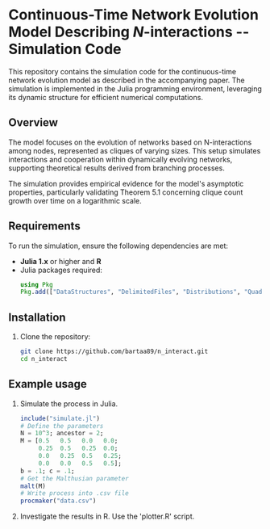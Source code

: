 # Continuous-Time Network Evolution Model Describing *N*-interactions -- Simulation Code

This repository contains the simulation code for the continuous-time network evolution model as described in the accompanying paper. The simulation is implemented in the Julia programming environment, leveraging its dynamic structure for efficient numerical computations.

## Overview

The model focuses on the evolution of networks based on N-interactions among nodes, represented as cliques of varying sizes. This setup simulates interactions and cooperation within dynamically evolving networks, supporting theoretical results derived from branching processes.

The simulation provides empirical evidence for the model's asymptotic properties, particularly validating Theorem 5.1 concerning clique count growth over time on a logarithmic scale.

## Requirements

To run the simulation, ensure the following dependencies are met:

- **Julia 1.x** or higher and **R**
- Julia packages required: 
   ``` julia
   using Pkg
   Pkg.add(["DataStructures", "DelimitedFiles", "Distributions", "QuadGK", "LinearAlgebra", "DataFrames", "CSV"])

## Installation

1. Clone the repository:
   ```bash
   git clone https://github.com/bartaa89/n_interact.git
   cd n_interact

## Example usage

1. Simulate the process in Julia.
   ```julia
   include("simulate.jl")
   # Define the parameters
   N = 10^3; ancestor = 2;
   M = [0.5   0.5   0.0   0.0;
        0.25  0.5   0.25  0.0;
        0.0   0.25  0.5   0.25;
        0.0   0.0   0.5   0.5];
   b = .1; c = .1;
   # Get the Malthusian parameter
   malt(M)
   # Write process into .csv file
   procmaker("data.csv")

2. Investigate the results in R.
   Use the 'plotter.R' script.
